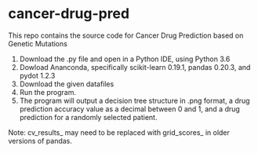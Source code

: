# cancer-drug-pred
This repo contains the source code for Cancer Drug Prediction based on Genetic Mutations
1. Download the .py file and open in a Python IDE, using Python 3.6
2. Dowload Ananconda, specifically scikit-learn 0.19.1, pandas 0.20.3, and pydot 1.2.3
3. Download the given datafiles
5. Run the program.
6. The program will output a decision tree structure in .png format, a drug prediction accuracy value as a decimal between 0 and 1, and a drug prediction for a randomly selected patient.

Note: cv_results_ may need to be replaced with grid_scores_ in older versions of pandas.
